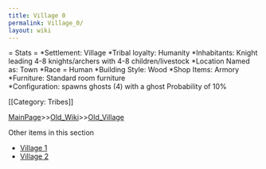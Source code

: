 ```yaml
---
title: Village 0
permalink: Village_0/
layout: wiki
---
```

= Stats =
*Settlement: Village
*Tribal loyalty: Humanity
*Inhabitants: Knight leading 4-8 knights/archers with 4-8 children/livestock
*Location Named as: Town
*Race = Human
*Building Style: Wood
*Shop Items: Armory
*Furniture: Standard room furniture  
*Configuration: spawns ghosts (4) with a ghost Probability of 10%

[[Category: Tribes]]

[MainPage](/keeperrl_wiki/ "wikilink")>>[Old_Wiki](/keeperrl_wiki/Old_Wiki "wikilink")>>[Old_Village](/keeperrl_wiki/Old_Village "wikilink")

Other items in this section
-    [Village 1](/keeperrl_wiki/Village_1 "wikilink")
-    [Village 2](/keeperrl_wiki/Village_2 "wikilink")
